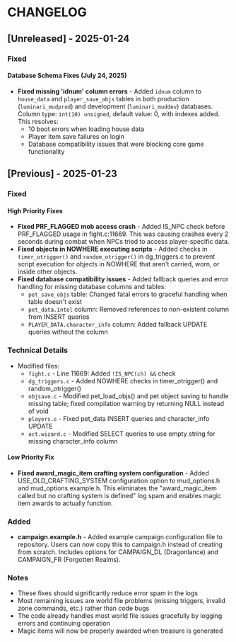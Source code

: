 # CHANGELOG

## [Unreleased] - 2025-01-24

### Fixed

#### Database Schema Fixes (July 24, 2025)
- **Fixed missing 'idnum' column errors** - Added `idnum` column to `house_data` and `player_save_objs` tables in both production (`luminari_mudprod`) and development (`luminari_muddev`) databases. Column type: `int(10) unsigned`, default value: 0, with indexes added. This resolves:
  - 10 boot errors when loading house data
  - Player item save failures on login
  - Database compatibility issues that were blocking core game functionality

## [Previous] - 2025-01-23

### Fixed

#### High Priority Fixes
- **Fixed PRF_FLAGGED mob access crash** - Added IS_NPC check before PRF_FLAGGED usage in fight.c:11669. This was causing crashes every 2 seconds during combat when NPCs tried to access player-specific data.
- **Fixed objects in NOWHERE executing scripts** - Added checks in `timer_otrigger()` and `random_otrigger()` in dg_triggers.c to prevent script execution for objects in NOWHERE that aren't carried, worn, or inside other objects.
- **Fixed database compatibility issues** - Added fallback queries and error handling for missing database columns and tables:
  - `pet_save_objs` table: Changed fatal errors to graceful handling when table doesn't exist
  - `pet_data.intel` column: Removed references to non-existent column from INSERT queries
  - `PLAYER_DATA.character_info` column: Added fallback UPDATE queries without the column

### Technical Details
- Modified files:
  - `fight.c` - Line 11669: Added `!IS_NPC(ch) &&` check
  - `dg_triggers.c` - Added NOWHERE checks in timer_otrigger() and random_otrigger()
  - `objsave.c` - Modified pet_load_objs() and pet object saving to handle missing table; fixed compilation warning by returning NULL instead of void
  - `players.c` - Fixed pet_data INSERT queries and character_info UPDATE
  - `act.wizard.c` - Modified SELECT queries to use empty string for missing character_info column

#### Low Priority Fix
- **Fixed award_magic_item crafting system configuration** - Added USE_OLD_CRAFTING_SYSTEM configuration option to mud_options.h and mud_options.example.h. This eliminates the "award_magic_item called but no crafting system is defined" log spam and enables magic item awards to actually function.

### Added
- **campaign.example.h** - Added example campaign configuration file to repository. Users can now copy this to campaign.h instead of creating from scratch. Includes options for CAMPAIGN_DL (Dragonlance) and CAMPAIGN_FR (Forgotten Realms).

### Notes
- These fixes should significantly reduce error spam in the logs
- Most remaining issues are world file problems (missing triggers, invalid zone commands, etc.) rather than code bugs
- The code already handles most world file issues gracefully by logging errors and continuing operation
- Magic items will now be properly awarded when treasure is generated

